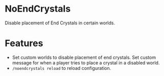 # NoEndCrystals
Disable placement of End Crystals in certain worlds.

# Features
- Set custom worlds to disable placement of end crystals.
Set custom message for when a player tries to place a crystal in a disabled world.
- `/noendcrystals reload` to reload configuration.
